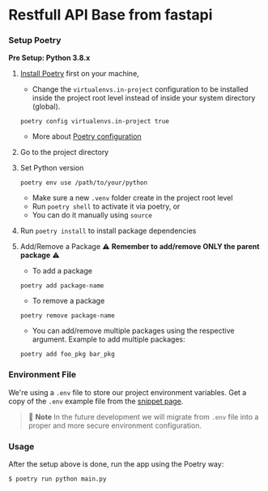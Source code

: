# Restfull API Base from fastapi

### Setup Poetry

**Pre Setup: Python 3.8.x**

1. [Install Poetry](https://python-poetry.org/docs/#installation) first on your machine,
   - Change the `virtualenvs.in-project` configuration to be installed inside the project root level instead of inside your system directory (global).
   ```
   poetry config virtualenvs.in-project true
   ```
   - More about [Poetry configuration](https://python-poetry.org/docs/configuration/)
2. Go to the project directory
3. Set Python version
   ```
   poetry env use /path/to/your/python
   ```
   - Make sure a new `.venv` folder create in the project root level
   - Run `poetry shell` to activate it via poetry, or
   - You can do it manually using `source`
4. Run `poetry install` to install package dependencies
5. Add/Remove a Package
⚠️ **Remember to add/remove ONLY the parent package** ⚠️

   - To add a package
   ```
   poetry add package-name
   ```
   - To remove a package
   ```
   poetry remove package-name
   ```

   - You can add/remove multiple packages using the respective argument.
     Example to add multiple packages:
   ```
   poetry add foo_pkg bar_pkg
   ```


### Environment File

We're using a `.env` file to store our project environment variables.
Get a copy of the `.env` example file from the [snippet page]().

> 📝 **Note**
> In the future development we will migrate from `.env` file
> into a proper and more secure environment configuration.

### Usage
After the setup above is done, run the app using the Poetry way:
```
$ poetry run python main.py
```